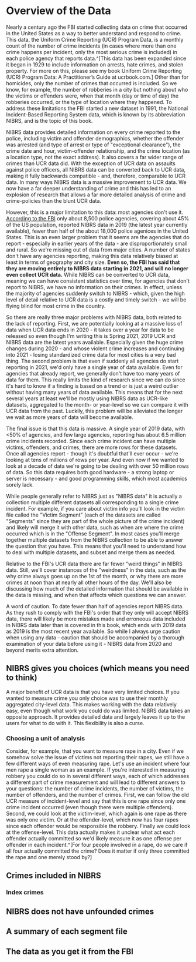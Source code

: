 # Overview of the Data



Nearly a century ago the FBI started collecting data on crime that occurred in the United States as a way to better understand and respond to crime. This data, the Uniform Crime Reporting (UCR) Program Data, is a monthly count of the number of crime incidents (in cases where more than one crime happens per incident, only the most serious crime is included) in each police agency that reports data.^[This data has been expanded since it began in 1929 to include information on arrests, hate crimes, and stolen property. For more on this, please see my book Uniform Crime Reporting (UCR) Program Data: A Practitioner’s Guide at ucrbook.com.] Other than for homicides, only the number of crimes that occurred is included. So we know, for example, the number of robberies in a city but nothing about who the victims or offenders were, when that month (day or time of day) the robberies occurred, or the type of location where they happened. To address these limitations the FBI started a new dataset in 1991, the National Incident-Based Reporting System data, which is known by its abbreviation NIBRS, and is the topic of this book.

NIBRS data provides detailed information on every crime reported to the police, including victim and offender demographics, whether the offender was arrested (and type of arrest or type of "exceptional clearance"), the crime date and hour, victim-offender relationship, and the crime location (as a location type, not the exact address). It also covers a far wider range of crimes than UCR data did. With the exception of UCR data on assaults against police officers, all NIBRS data can be converted back to UCR data, making it fully backwards compatible - and, therefore, comparable to UCR data. In many ways NIBRS data is a massive improvement to UCR data. We now have a far deeper understanding of crime and this has led to an explosion of research that allows a far more detailed analysis of crime and crime-policies than the blunt UCR data. 

However, this is a major limitation to this data: most agencies don't use it. [According to the FBI](https://www.fbi.gov/news/pressrel/press-releases/fbi-releases-2019-nibrs-crime-data) only about 8,500 police agencies, covering about 45% of the US population, reported NIBRS data in 2019 (the latest year currently available), fewer than half of the about 18,000 police agenices in the United States. This is an even larger problem that it seems are the agencies that do report - especially in earlier years of the data - are disproportionately small and rural. So we're missing out of data from major cities. A number of states don't have any agencies reporting, making this data relatively biased at least in terms of geography and city size. **Even so, the FBI has said that they are moving entirely to NIBRS data starting in 2021, and will no longer even collect UCR data.** While NIBRS can be converted to UCR data, meaning we can have consistent statistics over time, for agencies that don't report to NIBRS, we have no information on their crimes. In effect, unless the majority of agencies suddenly switch to NIBRS - which, given the high level of detail relative to UCR data is a costly and timely switch - we will be flying blind for most crime in the country. 

So there are really three major problems with NIBRS data, both related to the lack of reporting. First, we are potentially looking at a massive loss of data when UCR data ends in 2020 - it takes over a year for data to be released so even though I'm writing this is Spring 2021, 2019 UCR and NIBRS data are the latest years available. Especially given the huge crime changes during 2020 - and whose violent crime increases and continuing into 2021 - losing standardized crime data for most cities is a very bad thing. The second problem is that even if suddenly all agencies do start reporting in 2021, we'd only have a single year of data available. Even for agencies that already report, we generally don't have too many years of data for them. This really limits the kind of research since we can do since it's hard to know if a finding is based on a trend or is just a weird outlier without having many years of data available. This means that for the next several years at least we'll be mostly using NIBRS data as UCR-like datasets, aggregated to the month- or year-level so we can compare it with UCR data from the past. Luckily, this problem will be alleviated the longer we wait as more years of data will become available. 

The final issue is that this data is massive. A single year of 2019 data, with <50% of agencies, and few large agencies, reporting has about 6.5 million crime incidents recorded. Since each crime incident can have multiple victims, offenders, and crimes, there are more rows for these datasets. Once all agencies report - though it's doubtful that'll ever occur - we're looking at tens of millions of rows per year. And even now if we wanted to look at a decade of data we're going to be dealing with over 50 million rows of data. So this data requires both good hardware - a strong laptop or server is necessary - and good programming skills, which most academics sorely lack. 

While people generally refer to NIBRS just as "NIBRS data" it is actually a collection multiple different datasets all corresponding to a single crime incident. For example, if you care about victim info you'll look in the victim file called the "Victim Segment" (each of the datasets are called "Segments" since they are part of the whole picture of the crime incident) and likely will merge it with other data, such as when are where the crime occurred which is in the "Offense Segment". In most cases you'll merge together multiple datasets from the NIBRS collection to be able to answer the question that you have. This means that you'll need to understand how to deal with multiple datasets, and subset and merge them as needed.

Relative to the FBI's UCR data there are far fewer "weird things" in NIBRS data. Still, we'll cover instances of the "weirdness" in the data, such as the why crime always goes up on the 1st of the month, or why there are more crimes at noon than at nearly all other hours of the day. We'll also be discussing how much of the detailed information that should be available in the data is missing, and when that affects which questions we can answer. 

A word of caution. To date fewer than half of agencies report NIBRS data. As they rush to comply with the FBI's order that they only will accept NIBRS data, there will likely be more mistakes made and erroneous data included in NIBRS data later than is covered in this book, which ends with 2019 data as 2019 is the most recent year available. So while I always urge caution when using any data - caution that should be accompanied by a thorough examination of your data before using it - NIBRS data from 2020 and beyond merits extra attention.

## NIBRS gives you choices (which means you need to think)

A major benefit of UCR data is that you have very limited choices. If you wanted to measure crime you only choice was to use their monthly aggregated city-level data. This makes working with the data relatively easy, even though what work you could do was limited. NIBRS data takes an opposite approach. It provides detailed data and largely leaves it up to the users for what to do with it. This flexibility is also a curse.

### Choosing a unit of analysis

Consider, for example, that you want to measure rape in a city. Even if we somehow solve the issue of victims not reporting their rapes, we still have a few different ways of even measuring rape. Let's use an incident where four men rape a single woman as an example. If you're interested in measuring robbery you could do so in several different ways, each of which addresses a different part of crime measurement and will lead to different answers to your questions: the number of crime incidents, the number of victims, the number of offenders, and the number of crimes. First, we can follow the old UCR measure of incident-level and say that this is one rape since only one crime incident occurred (even though there were multiple offenders). Second, we could look at the victim-level, which again is one rape as there was only one victim. Or at the offender-level, which now has four rapes since each offender would be responsible the robbery. Finally we could look at the offense-level. This data actually makes it unclear what act each offender actually committed so we'd likely measure it as one offense per offender in each incident.^[For four people involved in a rape, do we care if all four actually committed the crime? Does it matter if only three committed the rape and one merely stood by?]

## Crimes included in NIBRS

### Index crimes

## NIBRS does not have unfounded crimes

## A summary of each segment file




 

## The data as you get it from the FBI

